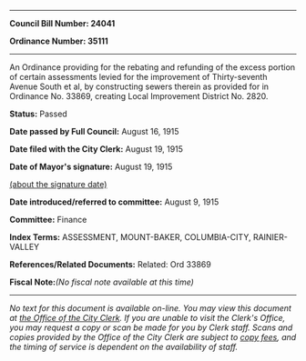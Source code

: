 

********

**Council Bill Number: 24041**
   
**Ordinance Number: 35111**
********

 An Ordinance providing for the rebating and refunding of the excess portion of certain assessments levied for the improvement of Thirty-seventh Avenue South et al, by constructing sewers therein as provided for in Ordinance No. 33869, creating Local Improvement District No. 2820.

**Status:** Passed
   
**Date passed by Full Council:** August 16, 1915
   
**Date filed with the City Clerk:** August 19, 1915
   
**Date of Mayor's signature:** August 19, 1915
   
[(about the signature date)](/~public/approvaldate.htm)
   
   
   
**Date introduced/referred to committee:** August 9, 1915
   
**Committee:** Finance
   
   
**Index Terms:** ASSESSMENT, MOUNT-BAKER, COLUMBIA-CITY, RAINIER-VALLEY

**References/Related Documents:** Related: Ord 33869

**Fiscal Note:**_(No fiscal note available at this time)_
********

_No text for this document is available on-line. You may view this document at [the Office of the City Clerk](http://www.seattle.gov/leg/clerk/contactUs.htm). If you are unable to visit the Clerk's Office, you may request a copy or scan be made for you by Clerk staff. Scans and copies provided by the Office of the City Clerk are subject to [copy fees](http://clerk.seattle.gov/~public/clerkfees.htm), and the timing of service is dependent on the availability of staff._

